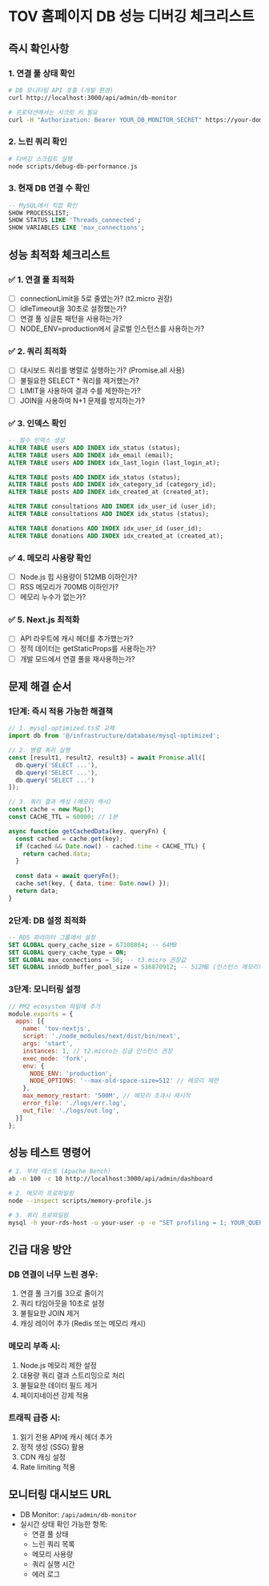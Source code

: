 # TOV 홈페이지 DB 성능 디버깅 체크리스트

## 즉시 확인사항

### 1. 연결 풀 상태 확인
```bash
# DB 모니터링 API 호출 (개발 환경)
curl http://localhost:3000/api/admin/db-monitor

# 프로덕션에서는 시크릿 키 필요
curl -H "Authorization: Bearer YOUR_DB_MONITOR_SECRET" https://your-domain.com/api/admin/db-monitor
```

### 2. 느린 쿼리 확인
```bash
# 디버깅 스크립트 실행
node scripts/debug-db-performance.js
```

### 3. 현재 DB 연결 수 확인
```sql
-- MySQL에서 직접 확인
SHOW PROCESSLIST;
SHOW STATUS LIKE 'Threads_connected';
SHOW VARIABLES LIKE 'max_connections';
```

## 성능 최적화 체크리스트

### ✅ 1. 연결 풀 최적화
- [ ] connectionLimit을 5로 줄였는가? (t2.micro 권장)
- [ ] idleTimeout을 30초로 설정했는가?
- [ ] 연결 풀 싱글톤 패턴을 사용하는가?
- [ ] NODE_ENV=production에서 글로벌 인스턴스를 사용하는가?

### ✅ 2. 쿼리 최적화
- [ ] 대시보드 쿼리를 병렬로 실행하는가? (Promise.all 사용)
- [ ] 불필요한 SELECT * 쿼리를 제거했는가?
- [ ] LIMIT을 사용하여 결과 수를 제한하는가?
- [ ] JOIN을 사용하여 N+1 문제를 방지하는가?

### ✅ 3. 인덱스 확인
```sql
-- 필수 인덱스 생성
ALTER TABLE users ADD INDEX idx_status (status);
ALTER TABLE users ADD INDEX idx_email (email);
ALTER TABLE users ADD INDEX idx_last_login (last_login_at);

ALTER TABLE posts ADD INDEX idx_status (status);
ALTER TABLE posts ADD INDEX idx_category_id (category_id);
ALTER TABLE posts ADD INDEX idx_created_at (created_at);

ALTER TABLE consultations ADD INDEX idx_user_id (user_id);
ALTER TABLE consultations ADD INDEX idx_status (status);

ALTER TABLE donations ADD INDEX idx_user_id (user_id);
ALTER TABLE donations ADD INDEX idx_created_at (created_at);
```

### ✅ 4. 메모리 사용량 확인
- [ ] Node.js 힙 사용량이 512MB 이하인가?
- [ ] RSS 메모리가 700MB 이하인가?
- [ ] 메모리 누수가 없는가?

### ✅ 5. Next.js 최적화
- [ ] API 라우트에 캐시 헤더를 추가했는가?
- [ ] 정적 데이터는 getStaticProps를 사용하는가?
- [ ] 개발 모드에서 연결 풀을 재사용하는가?

## 문제 해결 순서

### 1단계: 즉시 적용 가능한 해결책
```javascript
// 1. mysql-optimized.ts로 교체
import db from '@/infrastructure/database/mysql-optimized';

// 2. 병렬 쿼리 실행
const [result1, result2, result3] = await Promise.all([
  db.query('SELECT ...'),
  db.query('SELECT ...'),
  db.query('SELECT ...')
]);

// 3. 쿼리 결과 캐싱 (메모리 캐시)
const cache = new Map();
const CACHE_TTL = 60000; // 1분

async function getCachedData(key, queryFn) {
  const cached = cache.get(key);
  if (cached && Date.now() - cached.time < CACHE_TTL) {
    return cached.data;
  }
  
  const data = await queryFn();
  cache.set(key, { data, time: Date.now() });
  return data;
}
```

### 2단계: DB 설정 최적화
```sql
-- RDS 파라미터 그룹에서 설정
SET GLOBAL query_cache_size = 67108864; -- 64MB
SET GLOBAL query_cache_type = ON;
SET GLOBAL max_connections = 50; -- t3.micro 권장값
SET GLOBAL innodb_buffer_pool_size = 536870912; -- 512MB (인스턴스 메모리의 50%)
```

### 3단계: 모니터링 설정
```javascript
// PM2 ecosystem 파일에 추가
module.exports = {
  apps: [{
    name: 'tov-nextjs',
    script: './node_modules/next/dist/bin/next',
    args: 'start',
    instances: 1, // t2.micro는 싱글 인스턴스 권장
    exec_mode: 'fork',
    env: {
      NODE_ENV: 'production',
      NODE_OPTIONS: '--max-old-space-size=512' // 메모리 제한
    },
    max_memory_restart: '500M', // 메모리 초과시 재시작
    error_file: './logs/err.log',
    out_file: './logs/out.log',
  }]
};
```

## 성능 테스트 명령어

```bash
# 1. 부하 테스트 (Apache Bench)
ab -n 100 -c 10 http://localhost:3000/api/admin/dashboard

# 2. 메모리 프로파일링
node --inspect scripts/memory-profile.js

# 3. 쿼리 프로파일링
mysql -h your-rds-host -u your-user -p -e "SET profiling = 1; YOUR_QUERY; SHOW PROFILES;"
```

## 긴급 대응 방안

### DB 연결이 너무 느린 경우:
1. 연결 풀 크기를 3으로 줄이기
2. 쿼리 타임아웃을 10초로 설정
3. 불필요한 JOIN 제거
4. 캐싱 레이어 추가 (Redis 또는 메모리 캐시)

### 메모리 부족 시:
1. Node.js 메모리 제한 설정
2. 대용량 쿼리 결과 스트리밍으로 처리
3. 불필요한 데이터 필드 제거
4. 페이지네이션 강제 적용

### 트래픽 급증 시:
1. 읽기 전용 API에 캐시 헤더 추가
2. 정적 생성 (SSG) 활용
3. CDN 캐싱 설정
4. Rate limiting 적용

## 모니터링 대시보드 URL

- DB Monitor: `/api/admin/db-monitor`
- 실시간 상태 확인 가능한 항목:
  - 연결 풀 상태
  - 느린 쿼리 목록
  - 메모리 사용량
  - 쿼리 실행 시간
  - 에러 로그